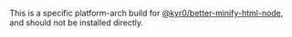 This is a specific platform-arch build for [@kyr0/better-minify-html-node](https://github.com/kyr0/better-minify-html), and should not be installed directly.
